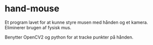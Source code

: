 # hand-mouse

Et program lavet for at kunne styre musen med hånden og et kamera. Eliminerer brugen af fysisk mus.

Benytter OpenCV2 og python for at tracke punkter på hånden.